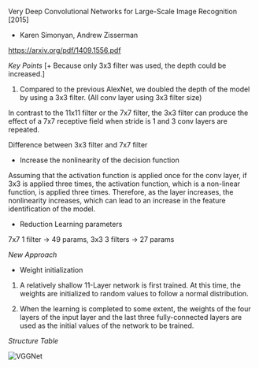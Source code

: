 Very Deep Convolutional Networks for Large-Scale Image Recognition [2015]
- Karen Simonyan, Andrew Zisserman

https://arxiv.org/pdf/1409.1556.pdf

*Key Points* [+ Because only 3x3 filter was used, the depth could be increased.]

1. Compared to the previous AlexNet, we doubled the depth of the model by using a 3x3 filter. (All conv layer using 3x3 filter size)

In contrast to the 11x11 filter or the 7x7 filter, the 3x3 filter can produce the effect of a 7x7 receptive field when stride is 1 and 3 conv layers are repeated.

Difference between 3x3 filter and 7x7 filter

- Increase the nonlinearity of the decision function

Assuming that the activation function is applied once for the conv layer, if 3x3 is applied three times, the activation function, which is a non-linear function, is applied three times. Therefore, as the layer increases, the nonlinearity increases, which can lead to an increase in the feature identification of the model.

- Reduction Learning parameters

7x7 1 filter -> 49 params, 3x3 3 filters -> 27 params

*New Approach*

- Weight initialization 

1) A relatively shallow 11-Layer network is first trained. At this time, the weights are initialized to random values to follow a normal distribution.

2) When the learning is completed to some extent, the weights of the four layers of the input layer and the last three fully-connected layers are used as the initial values of the network to be trained.


*Structure Table*

![VGGNet](https://user-images.githubusercontent.com/96281316/147906460-448ef55c-4628-42a9-a295-b91beda1a81f.png)
